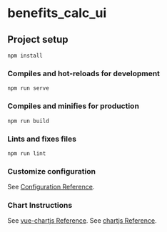 # benefits_calc_ui

## Project setup

```
npm install
```

### Compiles and hot-reloads for development

```
npm run serve
```

### Compiles and minifies for production

```
npm run build
```

### Lints and fixes files

```
npm run lint
```

### Customize configuration

See [Configuration Reference](https://cli.vuejs.org/config/).

### Chart Instructions

See [vue-chartjs Reference](https://vue-chartjs.org/guide/#introduction).
See [chartjs Reference](https://chartjs.org).
